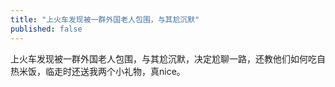 ```yaml
---
title: "上火车发现被一群外国老人包围，与其尬沉默"
published: false
---
```

上火车发现被一群外国老人包围，与其尬沉默，决定尬聊一路，还教他们如何吃自热米饭，临走时还送我两个小礼物，真nice。

